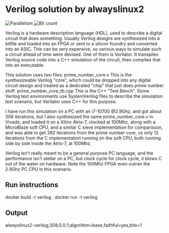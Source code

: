 # Verilog solution by alwayslinux2

![Parallelism](https://img.shields.io/badge/Parallel-no-green)
![Bit count](https://img.shields.io/badge/Bits-1-green)

Verilog is a hardware description language (HDL), used to describe a digital circuit that does something. 
Usually Verilog designs are synthesized into a bitfile and loaded into an FPGA or sent to a silicon foundry and converted into an ASIC. 
This can be very expensive, so various ways to simulate such a circuit ahead of time were devised. One of them is Verilator. It transpiles
Verilog source code into a C++ simulation of the circuit, then compiles that into an executable.

This solution uses two files: 
prime_number_core.v This is the synthesizeable Verilog "core", which could be dropped into any digital circuit design and treated as a dedicated "chip" that just does prime number stuff.
prime_number_core_tb.cpp  This is the C++ "Test Bench". Some Verilog test environments use SystemVerilog files to describe the simulation test scenario, but Verilator uses C++ for this purpose.

I have run this simulation on a PC with an i7-10700 @2.9Ghz, and got about 308 iterations, but I also synthesized the same prime_number_core.v in Vivado, and loaded it on a Xilinx Atrix-7, clocked at 100Mhz, along with a MicroBlaze soft CPU, and a similar C sieve implementation for comparisson, and was able to get 382 iterations from the prime number core, vs only 12 iterations from the C implementation running on the soft CPU, both running side by side inside the Atrix-7, at 100Mhz. 

Verilog isn't really meant to be a general purpose PC language, and the performance isn't stellar on a PC, but clock cycle for clock cycle, it blows C out of the water on hardware. Note the 100Mhz FPGA even outran the 2.9Ghz PC CPU in this scenario.

## Run instructions

docker build -t verilog .
docker run -t verilog

## Output

alwayslinux2-verilog;308;5.0;1;algorithm=base,faithful=yes,bits=1